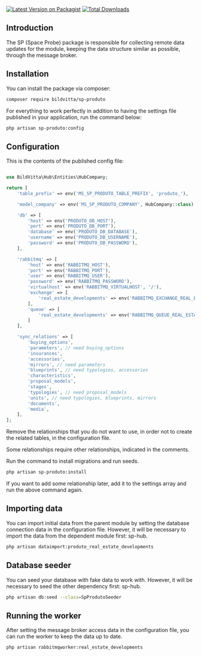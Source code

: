 [![Latest Version on Packagist](https://img.shields.io/packagist/v/bildvitta/sp-produto.svg?style=flat-square)](https://packagist.org/packages/bildvitta/sp-produto)
[![Total Downloads](https://img.shields.io/packagist/dt/bildvitta/sp-produto.svg?style=flat-square)](https://packagist.org/packages/bildvitta/sp-produto)

## Introduction

The SP (Space Probe) package is responsible for collecting remote data updates for the module, keeping the data structure similar as possible, through the message broker.

## Installation

You can install the package via composer:

```bash 
composer require bildvitta/sp-produto
```

For everything to work perfectly in addition to having the settings file published in your application, run the command below:

```bash
php artisan sp-produto:config
```

## Configuration

This is the contents of the published config file:

```php

use BildVitta\Hub\Entities\HubCompany;

return [
    'table_prefix' => env('MS_SP_PRODUTO_TABLE_PREFIX', 'produto_'),

    'model_company' => env('MS_SP_PRODUTO_COMPANY', HubCompany::class),

    'db' => [
        'host' => env('PRODUTO_DB_HOST'),
        'port' => env('PRODUTO_DB_PORT'),
        'database' => env('PRODUTO_DB_DATABASE'),
        'username' => env('PRODUTO_DB_USERNAME'),
        'password' => env('PRODUTO_DB_PASSWORD'),
    ],

    'rabbitmq' => [
        'host' => env('RABBITMQ_HOST'),
        'port' => env('RABBITMQ_PORT'),
        'user' => env('RABBITMQ_USER'),
        'password' => env('RABBITMQ_PASSWORD'),
        'virtualhost' => env('RABBITMQ_VIRTUALHOST', '/'),
        'exchange' => [
            'real_estate_developments' => env('RABBITMQ_EXCHANGE_REAL_ESTATE_DEVELOPMENTS', 'real_estate_developments'),
        ],
        'queue' => [
            'real_estate_developments' => env('RABBITMQ_QUEUE_REAL_ESTATE_DEVELOPMENTS'),
        ]
    ],

    'sync_relations' => [
        'buying_options',
        'parameters', // need buying_options
        'insurances',
        'accessories',
        'mirrors', // need parameters
        'blueprints', // need typologies, accessories
        'characteristics',
        'proposal_models',
        'stages',
        'typologies', // need proposal_models
        'units', // need typologies, blueprints, mirrors 
        'documents',
        'media',
    ],
];
```

Remove the relationships that you do not want to use, in order not to create the related tables, in the configuration file.

Some relationships require other relationships, indicated in the comments.

Run the command to install migrations and run seeds.

```bash
php artisan sp-produto:install
```

If you want to add some relationship later, add it to the settings array and run the above command again.


## Importing data

You can import initial data from the parent module by setting the database connection data in the configuration file. However, it will be necessary to import the data from the dependent module first: sp-hub.

```bash
php artisan dataimport:produto_real_estate_developments
```

## Database seeder

You can seed your database with fake data to work with. However, it will be necessary to seed the other dependency first: sp-hub.

```bash
php artisan db:seed --class=SpProdutoSeeder
```

## Running the worker

After setting the message broker access data in the configuration file, you can run the worker to keep the data up to date.

```bash
php artisan rabbitmqworker:real_estate_developments
```
